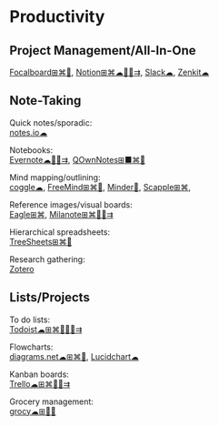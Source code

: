 # Productivity

## Project Management/All-In-One

[Focalboard⊞⌘🐧](https://www.focalboard.com/),
[Notion⊞⌘☁🍎🤖⇉](https://www.notion.so/),
[Slack☁](https://slack.com/),
[Zenkit☁](https://zenkit.com)

## Note-Taking

Quick notes/sporadic:  
[notes.io☁](http://notes.io/)

Notebooks:  
[Evernote☁🍎🤖⇉](https://evernote.com/),
[QOwnNotes⊞■⌘🐧](https://www.qownnotes.org/)

Mind mapping/outlining:  
[coggle☁](https://coggle.it/),
[FreeMind⊞⌘🐧](http://freemind.sourceforge.net/wiki/index.php/Main_Page),
[Minder🐧](https://github.com/phase1geo/Minder),
[Scapple⊞⌘](https://www.literatureandlatte.com/scapple/overview),

Reference images/visual boards:  
[Eagle⊞⌘](https://en.eagle.cool/),
[Milanote⊞⌘🍎🤖⇉](https://milanote.com/)

Hierarchical spreadsheets:  
[TreeSheets⊞⌘🐧](http://strlen.com/treesheets/)

Research gathering:  
[Zotero](https://www.zotero.org/)

## Lists/Projects

To do lists:  
[Todoist☁⊞⌘🐧🍎🤖⇉](https://todoist.com/)

Flowcharts:  
[diagrams.net☁⊞⌘🐧](https://www.diagrams.net/),
[Lucidchart☁](https://www.lucidchart.com/)

Kanban boards:  
[Trello☁⊞⌘🍎🤖⇉](https://trello.com/)

Grocery management:  
[grocy☁⊞🍎🤖](https://grocy.info/)

